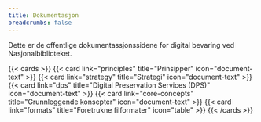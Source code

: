 ```yaml
---
title: Dokumentasjon
breadcrumbs: false
---
```


Dette er de offentlige dokumentassjonssidene for digital bevaring ved Nasjonalbiblioteket.

{{< cards >}}
  {{< card link="principles" title="Prinsipper" icon="document-text" >}} 
  {{< card link="strategy" title="Strategi" icon="document-text" >}}
  {{< card link="dps" title="Digital Preservation Services (DPS)" icon="document-text" >}}
  {{< card link="core-concepts" title="Grunnleggende konsepter" icon="document-text" >}} 
  {{< card link="formats" title="Foretrukne filformater" icon="table" >}}
{{< /cards >}}